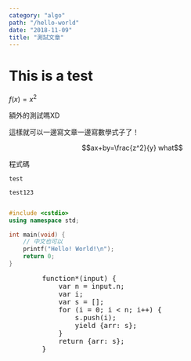 ```yaml
---
category: "algo"
path: "/hello-world"
date: "2018-11-09"
title: "測試文章"
---
```


# This is a test

$f(x) = x^2$

額外的測試嗎XD

這樣就可以一邊寫文章一邊寫數學式子了！

$$ax+by=\frac{z^2}{y} what$$

程式碼

`test`

```
test123 
```

```cpp

#include <cstdio>
using namespace std;

int main(void) {
    // 中文也可以
    printf("Hello! World!\n");
    return 0;
}
```


<display array
    data='[1, 2, "tdest123"]'></display>


<algorithm>
    <generator><pre>
        function*(input) {
            var n = input.n;
            var i;
            var s = [];
            for (i = 0; i < n; i++) {
                s.push(i);
                yield {arr: s};
            }
            return {arr: s};
        }
        </pre>
    </generator>
    <inputdata
        data='{"n": 10}'
    ></inputdata>
    <indirectdisplay
        array
        n='10'
        highlightdiff
        varname='arr'
    ></indirectdisplay>
</algorithm>